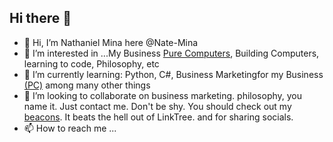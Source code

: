 ## Hi there 👋

<!---
**Nate-Mina/Nate-Mina** is a ✨ _special_ ✨ repository because its `README.md` (this file) appears on your GitHub profile.
--->
- 👋 Hi, I’m Nathaniel Mina here @Nate-Mina
- 👀 I’m interested in ...My Business [Pure Computers](https://www.PureComp.Net), Building Computers, learning to code, Philosophy, etc
- 🌱 I’m currently learning: Python, C#, Business Marketingfor my Business [(PC)](https://beacons.ai/purecomputers/purecomputers) among many other things
- 💞️ I’m looking to collaborate on business marketing. philosophy, you name it. Just contact me. Don't be shy. You should check out my [beacons](https://beacons.ai/purecomputers/natemme). It beats the hell out of LinkTree. and for sharing socials.
- 📫 How to reach me ...
